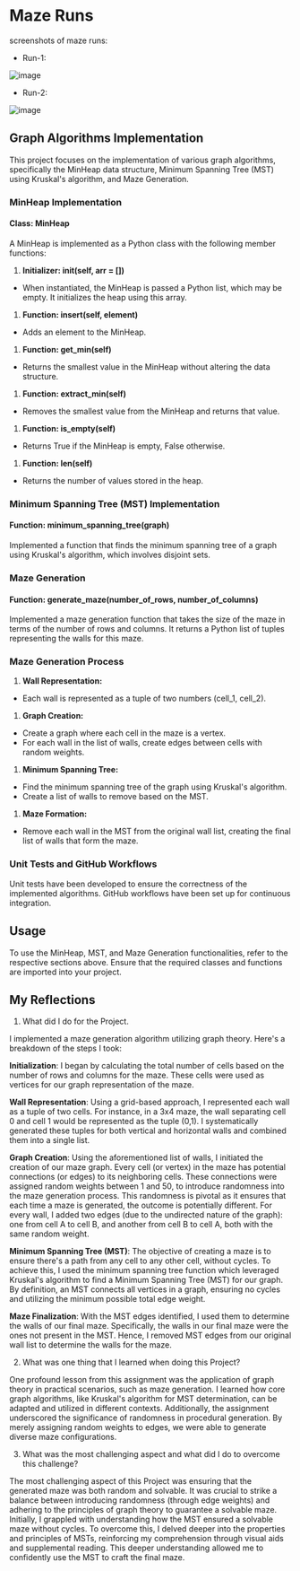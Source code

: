 # Maze Runs

screenshots of maze runs:

- Run-1:

![image](https://github.com/seneca-dsa456/a3-g3-a3-lkamal1-mprapti-spillay6/assets/98861688/7267f381-f1ed-4969-b8ca-7afbafe3509c)

- Run-2:

![image](https://github.com/seneca-dsa456/a3-g3-a3-lkamal1-mprapti-spillay6/assets/98861688/8a69ff2a-e710-460c-927e-d3d2c7449737)

Graph Algorithms Implementation
-------------------------------

This project focuses on the implementation of various graph algorithms, specifically the MinHeap data structure, Minimum Spanning Tree (MST) using Kruskal's algorithm, and Maze Generation.

### MinHeap Implementation

#### Class: MinHeap

A MinHeap is implemented as a Python class with the following member functions:

1.  **Initializer: __init__(self, arr = [])**

-   When instantiated, the MinHeap is passed a Python list, which may be empty. It initializes the heap using this array.

1.  **Function: insert(self, element)**

-   Adds an element to the MinHeap.

1.  **Function: get_min(self)**

-   Returns the smallest value in the MinHeap without altering the data structure.

1.  **Function: extract_min(self)**

-   Removes the smallest value from the MinHeap and returns that value.

1.  **Function: is_empty(self)**

-   Returns True if the MinHeap is empty, False otherwise.

1.  **Function: __len__(self)**

-   Returns the number of values stored in the heap.

### Minimum Spanning Tree (MST) Implementation

#### Function: minimum_spanning_tree(graph)

Implemented a function that finds the minimum spanning tree of a graph using Kruskal's algorithm, which involves disjoint sets.

### Maze Generation

#### Function: generate_maze(number_of_rows, number_of_columns)

Implemented a maze generation function that takes the size of the maze in terms of the number of rows and columns. It returns a Python list of tuples representing the walls for this maze.

### Maze Generation Process

1.  **Wall Representation:**

-   Each wall is represented as a tuple of two numbers (cell_1, cell_2).

1.  **Graph Creation:**

-   Create a graph where each cell in the maze is a vertex.
-   For each wall in the list of walls, create edges between cells with random weights.

1.  **Minimum Spanning Tree:**

-   Find the minimum spanning tree of the graph using Kruskal's algorithm.
-   Create a list of walls to remove based on the MST.

1.  **Maze Formation:**

-   Remove each wall in the MST from the original wall list, creating the final list of walls that form the maze.

### Unit Tests and GitHub Workflows

Unit tests have been developed to ensure the correctness of the implemented algorithms. GitHub workflows have been set up for continuous integration.

Usage
-----

To use the MinHeap, MST, and Maze Generation functionalities, refer to the respective sections above. Ensure that the required classes and functions are imported into your project.

## My Reflections

1. What did I do for the Project.

I implemented a maze generation algorithm utilizing graph theory. Here's a breakdown of the steps I took:

**Initialization**: I began by calculating the total number of cells based on the number of rows and columns for the maze. These cells were used as vertices for our graph representation of the maze.

**Wall Representation**: Using a grid-based approach, I represented each wall as a tuple of two cells. For instance, in a 3x4 maze, the wall separating cell 0 and cell 1 would be represented as the tuple (0,1). I systematically generated these tuples for both vertical and horizontal walls and combined them into a single list.

**Graph Creation**: Using the aforementioned list of walls, I initiated the creation of our maze graph. Every cell (or vertex) in the maze has potential connections (or edges) to its neighboring cells. These connections were assigned random weights between 1 and 50, to introduce randomness into the maze generation process. This randomness is pivotal as it ensures that each time a maze is generated, the outcome is potentially different. For every wall, I added two edges (due to the undirected nature of the graph): one from cell A to cell B, and another from cell B to cell A, both with the same random weight.

**Minimum Spanning Tree (MST)**: The objective of creating a maze is to ensure there's a path from any cell to any other cell, without cycles. To achieve this, I used the minimum spanning tree function which leveraged Kruskal's algorithm to find a Minimum Spanning Tree (MST) for our graph. By definition, an MST connects all vertices in a graph, ensuring no cycles and utilizing the minimum possible total edge weight.

**Maze Finalization**: With the MST edges identified, I used them to determine the walls of our final maze. Specifically, the walls in our final maze were the ones not present in the MST. Hence, I removed MST edges from our original wall list to determine the walls for the maze.

2. What was one thing that I learned when doing this Project?

One profound lesson from this assignment was the application of graph theory in practical scenarios, such as maze generation. I learned how core graph algorithms, like Kruskal's algorithm for MST determination, can be adapted and utilized in different contexts. Additionally, the assignment underscored the significance of randomness in procedural generation. By merely assigning random weights to edges, we were able to generate diverse maze configurations.

3. What was the most challenging aspect and what did I do to overcome this challenge?

The most challenging aspect of this Project was ensuring that the generated maze was both random and solvable. It was crucial to strike a balance between introducing randomness (through edge weights) and adhering to the principles of graph theory to guarantee a solvable maze. Initially, I grappled with understanding how the MST ensured a solvable maze without cycles. To overcome this, I delved deeper into the properties and principles of MSTs, reinforcing my comprehension through visual aids and supplemental reading. This deeper understanding allowed me to confidently use the MST to craft the final maze.








